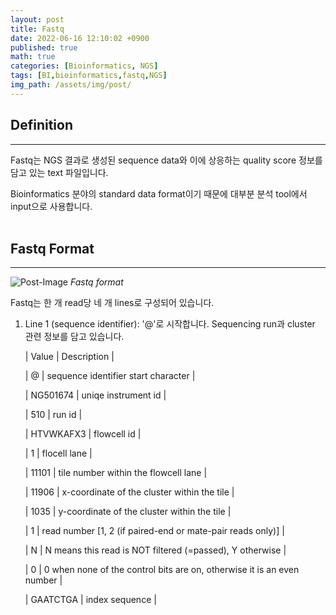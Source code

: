 ```yaml
---
layout: post
title: Fastq
date: 2022-06-16 12:10:02 +0900
published: true
math: true
categories: [Bioinformatics, NGS]
tags: [BI,bioinformatics,fastq,NGS]
img_path: /assets/img/post/
---
```


## Definition
***

 Fastq는 NGS 결과로 생성된 sequence data와 이에 상응하는 quality score 정보를 담고 있는 text 파일입니다.

 Bioinformatics 분야의 standard data format이기 때문에 대부분 분석 tool에서 input으로 사용합니다.
 <br><br>


## Fastq Format
***

 ![Post-Image](Fastq_format.png)
 _Fastq format_
 
 Fastq는 한 개 read당 네 개 lines로 구성되어 있습니다.

 1. Line 1 (sequence identifier): '@'로 시작합니다. Sequencing run과 cluster 관련 정보를 담고 있습니다.<br>

    | Value | Description |

    | @ | sequence identifier start character |

    | NG501674 | uniqe instrument id | 

    | 510 | run id |

    | HTVWKAFX3 | flowcell id |

    | 1 | flocell lane |
    
    | 11101 | tile number within the flowcell lane |

    | 11906 | x-coordinate of the cluster within the tile |
    
    | 1035 | y-coordinate of the cluster within the tile |

    | 1 | read number [1, 2 (if paired-end or mate-pair reads only)] |

    | N | N means this read is NOT filtered (=passed), Y otherwise |

    | 0 | 0 when none of the control bits are on, otherwise it is an even number |

    | GAATCTGA | index sequence |



<br><br>


